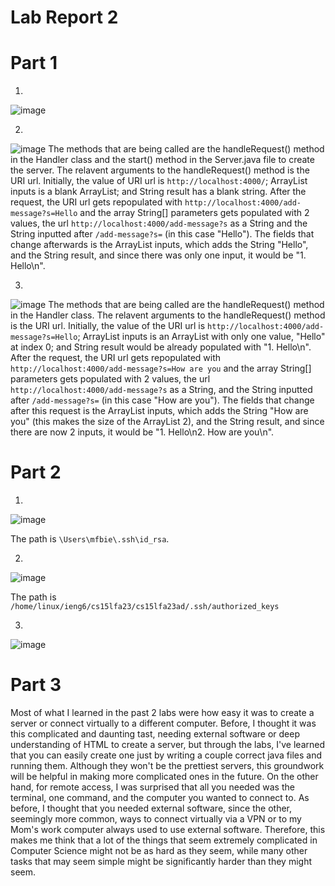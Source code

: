 # Lab Report 2
# Part 1
1.
![image](https://github.com/Biehler1/cse15l-lab-reports/assets/103413662/b3c16f44-5f31-483d-9e0d-5d9f5b3368c8)

2.

![image](https://github.com/Biehler1/cse15l-lab-reports/assets/103413662/6fce9765-5576-473d-9501-458eee01f6d1)
The methods that are being called are the handleRequest() method in the Handler class and the start() method in the Server.java file to create the server. The relavent arguments to the handleRequest() method is the URI url. Initially, the value of URI url is `http://localhost:4000/`; ArrayList inputs is a blank ArrayList; and String result has a blank string. After the request, the URI url gets repopulated with `http://localhost:4000/add-message?s=Hello` and the array String[] parameters gets populated with 2 values, the url `http://localhost:4000/add-message?s` as a String and the String inputted after `/add-message?s=` (in this case "Hello"). The fields that change afterwards is the ArrayList inputs, which adds the String "Hello", and the String result, and since there was only one input, it would be "1. Hello\n".

3. 

![image](https://github.com/Biehler1/cse15l-lab-reports/assets/103413662/e70d9fd0-f145-421a-bb9b-6626a057b89a)
The methods that are being called are the handleRequest() method in the Handler class. The relavent arguments to the handleRequest() method is the URI url. Initially, the value of the URI url is `http://localhost:4000/add-message?s=Hello`; ArrayList inputs is an ArrayList with only one value, "Hello" at index 0; and String result would be already populated with "1. Hello\n". After the request, the URI url gets repopulated with `http://localhost:4000/add-message?s=How are you` and the array String[] parameters gets populated with 2 values, the url `http://localhost:4000/add-message?s` as a String, and the String inputted after `/add-message?s=` (in this case "How are you"). The fields that change after this request is the ArrayList inputs, which adds the String "How are you" (this makes the size of the ArrayList 2), and the String result, and since there are now 2 inputs, it would be "1. Hello\n2. How are you\n".

# Part 2
1.

![image](https://github.com/Biehler1/cse15l-lab-reports/assets/103413662/33dd2693-307c-4811-8ea6-f368ccc6c6c5)

The path is `\Users\mfbie\.ssh\id_rsa`.

2. 

![image](https://github.com/Biehler1/cse15l-lab-reports/assets/103413662/d630a8ef-61d7-4cb4-b1d5-68efff01c9b8)

The path is `/home/linux/ieng6/cs15lfa23/cs15lfa23ad/.ssh/authorized_keys`

3.

![image](https://github.com/Biehler1/cse15l-lab-reports/assets/103413662/4fd4b7f1-5c47-485b-9e30-dab26d1793c0)

# Part 3
Most of what I learned in the past 2 labs were how easy it was to create a server or connect virtually to a different computer. Before, I thought it was this complicated and daunting tast, needing external software or deep understanding of HTML to create a server, but through the labs, I've learned that you can easily create one just by writing a couple correct java files and running them. Although they won't be the prettiest servers, this groundwork will be helpful in making more complicated ones in the future. On the other hand, for remote access, I was surprised that all you needed was the terminal, one command, and the computer you wanted to connect to. As before, I thought that you needed external software, since the other, seemingly more common, ways to connect virtually via a VPN or to my Mom's work computer always used to use external software. Therefore, this makes me think that a lot of the things that seem extremely complicated in Computer Science might not be as hard as they seem, while many other tasks that may seem simple might be significantly harder than they might seem.
